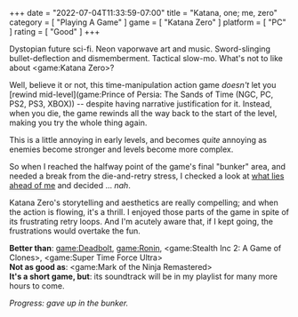 +++
date = "2022-07-04T11:33:59-07:00"
title = "Katana, one; me, zero"
category = [ "Playing A Game" ]
game = [ "Katana Zero" ]
platform = [ "PC" ]
rating = [ "Good" ]
+++

Dystopian future sci-fi.  Neon vaporwave art and music.  Sword-slinging bullet-deflection and dismemberment.  Tactical slow-mo.  What's not to like about <game:Katana Zero>?

Well, believe it or not, this time-manipulation action game <i>doesn't</i> let you [rewind mid-level](game:Prince of Persia: The Sands of Time (NGC, PC, PS2, PS3, XBOX)) -- despite having narrative justification for it.  Instead, when you die, the game rewinds all the way back to the start of the level, making you try the whole thing again.

This is a little annoying in early levels, and becomes <i>quite</i> annoying as enemies become stronger and levels become more complex.

So when I reached the halfway point of the game's final "bunker" area, and needed a break from the die-and-retry stress, I checked a look at <a href="https://www.youtube.com/watch?v=RtUgZSG2dn8">what lies ahead of me</a> and decided ... <i>nah</i>.

Katana Zero's storytelling and aesthetics are really compelling; and when the action is flowing, it's a thrill.  I enjoyed those parts of the game in spite of its frustrating retry loops.  And I'm acutely aware that, if I kept going, the frustrations would overtake the fun.

<b>Better than</b>: <game:Deadbolt>, <game:Ronin>, <game:Stealth Inc 2: A Game of Clones>, <game:Super Time Force Ultra>  
<b>Not as good as</b>: <game:Mark of the Ninja Remastered>  
<b>It's a short game, but</b>: its soundtrack will be in my playlist for many more hours to come.

<i>Progress: gave up in the bunker.</i>
